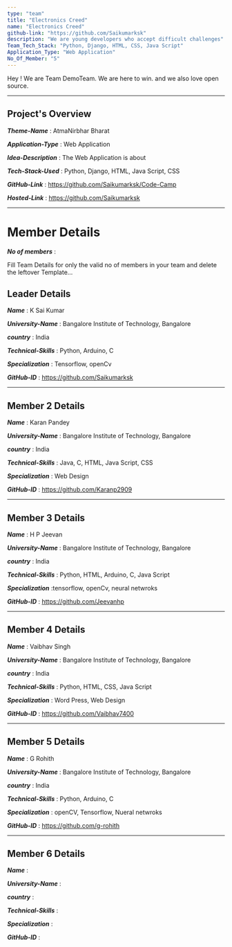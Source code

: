 ```yaml
---
type: "team"                                                        
title: "Electronics Creed"
name: "Electronics Creed"
github-link: "https://github.com/Saikumarksk"
description: "We are young developers who accept difficult challenges"
Team_Tech_Stack: "Python, Django, HTML, CSS, Java Script"
Application_Type: "Web Application"
No_Of_Member: "5"
---
```


Hey ! We are Team DemoTeam. We are here to win. and we also love open source.

---

## Project's Overview

_**Theme-Name**_ : AtmaNirbhar Bharat

_**Application-Type**_ :   Web Application

_**Idea-Description**_ :   The Web Application is about 

_**Tech-Stack-Used**_ :   Python, Django, HTML, Java Script, CSS

_**GitHub-Link**_ :   https://github.com/Saikumarksk/Code-Camp 

_**Hosted-Link**_ :   https://github.com/Saikumarksk

---

# Member Details

_**No of members**_ : 

Fill Team Details for only the valid no of members in your team and delete the leftover Template...

## Leader Details

_**Name**_ : K Sai Kumar

_**University-Name**_ : Bangalore Institute of Technology, Bangalore

_**country**_ : India
 
_**Technical-Skills**_ : Python, Arduino, C

_**Specialization**_ : Tensorflow, openCv

_**GitHub-ID**_ :   https://github.com/Saikumarksk

---

## Member 2 Details

_**Name**_ : Karan Pandey

_**University-Name**_ : Bangalore Institute of Technology, Bangalore

_**country**_ : India
 
_**Technical-Skills**_ : Java, C, HTML, Java Script, CSS

_**Specialization**_ : Web Design

_**GitHub-ID**_ :   https://github.com/Karanp2909

---

## Member 3 Details

_**Name**_ : H P Jeevan

_**University-Name**_ : Bangalore Institute of Technology, Bangalore

_**country**_ : India
 
_**Technical-Skills**_ : Python, HTML, Arduino, C, Java Script

_**Specialization**_ :tensorflow, openCv, neural netwroks

_**GitHub-ID**_ :   https://github.com/Jeevanhp

---

## Member 4 Details

_**Name**_ : Vaibhav Singh

_**University-Name**_ : Bangalore Institute of Technology, Bangalore

_**country**_ : India 
 
_**Technical-Skills**_ : Python, HTML, CSS, Java Script

_**Specialization**_ : Word Press, Web Design

_**GitHub-ID**_ :  https://github.com/Vaibhav7400

---

## Member 5 Details

_**Name**_ : G Rohith  

_**University-Name**_ : Bangalore Institute of Technology, Bangalore

_**country**_ : India
 
_**Technical-Skills**_ : Python, Arduino, C

_**Specialization**_ : openCV, Tensorflow, Nueral netwroks

_**GitHub-ID**_ : https://github.com/g-rohith

---

## Member 6 Details

_**Name**_ : 

_**University-Name**_ : 

_**country**_ :
 
_**Technical-Skills**_ :

_**Specialization**_ :

_**GitHub-ID**_ :  


